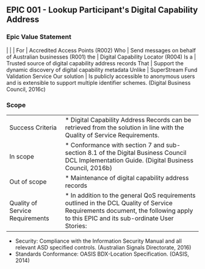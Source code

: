 ## EPIC 001 - Lookup Participant's Digital Capability Address

### Epic Value Statement

| | |
For | Accredited Access Points (R002)
Who | Send messages on behalf of Australian businesses (R001)
the | Digital Capability Locator (R004)
Is a | Trusted source of digital capability address records
That | Support the dynamic discovery of digital capability metadata
Unlike | SuperStream Fund Validation Service
Our solution | Is publicly accessible to anonymous users and is extensible to support multiple identifier schemes. (Digital Business Council, 2016c)

### Scope

| | |
---|---
Success Criteria | * Digital Capability Address Records can be retrieved from the solution in line with the Quality of Service Requirements.
In scope | * Conformance with section 7 and sub-section 8.1 of the Digital Business Council DCL Implementation Guide. (Digital Business Council, 2016b)
Out of scope| * Maintenance of digital capability address records
Quality of Service Requirements| * In addition to the general QoS requirements outlined in the DCL Quality of Service Requirements document, the following apply to this EPIC and its sub-ordinate User Stories:
* Security: Compliance with the Information Security Manual and all relevant ASD specified controls. (Australian Signals Directorate, 2016)
* Standards Conformance: OASIS BDX-Location Specification. (OASIS, 2014)

